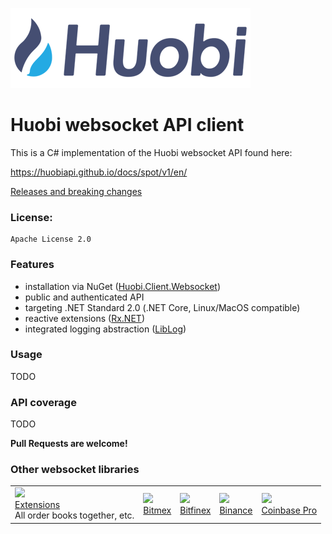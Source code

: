 ![Logo](huobi-logo-alt.png)
# Huobi websocket API client

This is a C# implementation of the Huobi websocket API found here:

https://huobiapi.github.io/docs/spot/v1/en/

[Releases and breaking changes](https://github.com/zsojma/huobi-client-websocket/releases)

### License: 
    Apache License 2.0

### Features

* installation via NuGet ([Huobi.Client.Websocket](https://www.nuget.org/packages/Huobi.Client.Websocket))
* public and authenticated API
* targeting .NET Standard 2.0 (.NET Core, Linux/MacOS compatible)
* reactive extensions ([Rx.NET](https://github.com/Reactive-Extensions/Rx.NET))
* integrated logging abstraction ([LibLog](https://github.com/damianh/LibLog))

### Usage

TODO

### API coverage

TODO

**Pull Requests are welcome!**

### Other websocket libraries

<table>
<tr>

<td>
<a href="https://github.com/Marfusios/crypto-websocket-extensions"><img src="https://raw.githubusercontent.com/Marfusios/crypto-websocket-extensions/master/cwe_logo.png" height="80px"></a>
<br />
<a href="https://github.com/Marfusios/crypto-websocket-extensions">Extensions</a>
<br />
<span>All order books together, etc.</span>
</td>

<td>
<a href="https://github.com/Marfusios/bitmex-client-websocket"><img src="https://user-images.githubusercontent.com/1294454/27766319-f653c6e6-5ed4-11e7-933d-f0bc3699ae8f.jpg"></a>
<br />
<a href="https://github.com/Marfusios/bitmex-client-websocket">Bitmex</a>
</td>

<td>
<a href="https://github.com/Marfusios/bitfinex-client-websocket"><img src="https://user-images.githubusercontent.com/1294454/27766244-e328a50c-5ed2-11e7-947b-041416579bb3.jpg"></a>
<br />
<a href="https://github.com/Marfusios/bitfinex-client-websocket">Bitfinex</a>
</td>

<td>
<a href="https://github.com/Marfusios/binance-client-websocket"><img src="https://user-images.githubusercontent.com/1294454/29604020-d5483cdc-87ee-11e7-94c7-d1a8d9169293.jpg"></a>
<br />
<a href="https://github.com/Marfusios/binance-client-websocket">Binance</a>
</td>

<td>
<a href="https://github.com/Marfusios/coinbase-client-websocket"><img src="https://user-images.githubusercontent.com/1294454/41764625-63b7ffde-760a-11e8-996d-a6328fa9347a.jpg"></a>
<br />
<a href="https://github.com/Marfusios/coinbase-client-websocket">Coinbase Pro</a>
</td>

</tr>
</table>
